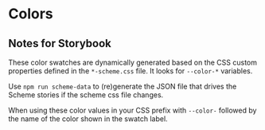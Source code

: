 <!-- This is the general documentation layout. Add or remove any sections as needed, but try to stay consistent across components. -->
# Colors

## Notes for Storybook

These color swatches are dynamically generated based on the CSS custom properties defined in the `*-scheme.css` file. It looks for `--color-*` variables.

Use `npm run scheme-data` to (re)generate the JSON file that drives the Scheme stories if the scheme css file changes.

When using these color values in your CSS prefix with `--color-` followed by the name of the color shown in the swatch label.
